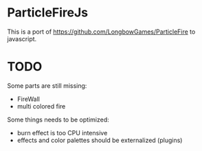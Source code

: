 # ParticleFireJs

This is a port of https://github.com/LongbowGames/ParticleFire to javascript.

# TODO

Some parts are still missing:
* FireWall
* multi colored fire

Some things needs to be optimized:
* burn effect is too CPU intensive
* effects and color palettes should be externalized (plugins)
